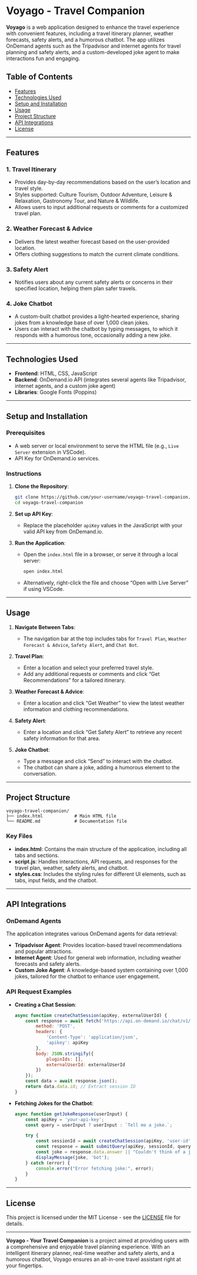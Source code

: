 
# Voyago - Travel Companion

**Voyago** is a web application designed to enhance the travel experience with convenient features, including a travel itinerary planner, weather forecasts, safety alerts, and a humorous chatbot. The app utilizes OnDemand agents such as the Tripadvisor and internet agents for travel planning and safety alerts, and a custom-developed joke agent to make interactions fun and engaging.

## Table of Contents
- [Features](#features)
- [Technologies Used](#technologies-used)
- [Setup and Installation](#setup-and-installation)
- [Usage](#usage)
- [Project Structure](#project-structure)
- [API Integrations](#api-integrations)
- [License](#license)

---

## Features

### 1. **Travel Itinerary**
   - Provides day-by-day recommendations based on the user’s location and travel style.
   - Styles supported: Culture Tourism, Outdoor Adventure, Leisure & Relaxation, Gastronomy Tour, and Nature & Wildlife.
   - Allows users to input additional requests or comments for a customized travel plan.

### 2. **Weather Forecast & Advice**
   - Delivers the latest weather forecast based on the user-provided location.
   - Offers clothing suggestions to match the current climate conditions.

### 3. **Safety Alert**
   - Notifies users about any current safety alerts or concerns in their specified location, helping them plan safer travels.

### 4. **Joke Chatbot**
   - A custom-built chatbot provides a light-hearted experience, sharing jokes from a knowledge base of over 1,000 clean jokes.
   - Users can interact with the chatbot by typing messages, to which it responds with a humorous tone, occasionally adding a new joke.

---

## Technologies Used

- **Frontend**: HTML, CSS, JavaScript
- **Backend**: OnDemand.io API (integrates several agents like Tripadvisor, internet agents, and a custom joke agent)
- **Libraries**: Google Fonts (Poppins)

---

## Setup and Installation

### Prerequisites
- A web server or local environment to serve the HTML file (e.g., `Live Server` extension in VSCode).
- API Key for OnDemand.io services.

### Instructions

1. **Clone the Repository**:
   ```bash
   git clone https://github.com/your-username/voyago-travel-companion.git
   cd voyago-travel-companion
   ```

2. **Set up API Key**:
   - Replace the placeholder `apiKey` values in the JavaScript with your valid API key from OnDemand.io.

3. **Run the Application**:
   - Open the `index.html` file in a browser, or serve it through a local server:
     ```bash
     open index.html
     ```
   - Alternatively, right-click the file and choose “Open with Live Server” if using VSCode.

---

## Usage

1. **Navigate Between Tabs**:
   - The navigation bar at the top includes tabs for `Travel Plan`, `Weather Forecast & Advice`, `Safety Alert`, and `Chat Bot`.

2. **Travel Plan**:
   - Enter a location and select your preferred travel style.
   - Add any additional requests or comments and click “Get Recommendations” for a tailored itinerary.

3. **Weather Forecast & Advice**:
   - Enter a location and click “Get Weather” to view the latest weather information and clothing recommendations.

4. **Safety Alert**:
   - Enter a location and click “Get Safety Alert” to retrieve any recent safety information for that area.

5. **Joke Chatbot**:
   - Type a message and click “Send” to interact with the chatbot.
   - The chatbot can share a joke, adding a humorous element to the conversation.

---

## Project Structure

```plaintext
voyago-travel-companion/
├── index.html            # Main HTML file
└── README.md             # Documentation file
```

### Key Files
- **index.html**: Contains the main structure of the application, including all tabs and sections.
- **script.js**: Handles interactions, API requests, and responses for the travel plan, weather, safety alerts, and chatbot.
- **styles.css**: Includes the styling rules for different UI elements, such as tabs, input fields, and the chatbot.

---

## API Integrations

### OnDemand Agents

The application integrates various OnDemand agents for data retrieval:
- **Tripadvisor Agent**: Provides location-based travel recommendations and popular attractions.
- **Internet Agent**: Used for general web information, including weather forecasts and safety alerts.
- **Custom Joke Agent**: A knowledge-based system containing over 1,000 jokes, tailored for the chatbot to enhance user engagement.

### API Request Examples

- **Creating a Chat Session**:
  ```javascript
  async function createChatSession(apiKey, externalUserId) {
      const response = await fetch('https://api.on-demand.io/chat/v1/sessions', {
          method: 'POST',
          headers: {
              'Content-Type': 'application/json',
              'apikey': apiKey
          },
          body: JSON.stringify({
              pluginIds: [],
              externalUserId: externalUserId
          })
      });
      const data = await response.json();
      return data.data.id; // Extract session ID
  }
  ```

- **Fetching Jokes for the Chatbot**:
  ```javascript
  async function getJokeResponse(userInput) {
      const apiKey = 'your-api-key';
      const query = userInput ? userInput : `Tell me a joke.`;

      try {
          const sessionId = await createChatSession(apiKey, 'user-id');
          const response = await submitQuery(apiKey, sessionId, query, ['plugin-1731248070']);
          const joke = response.data.answer || "Couldn't think of a joke right now.";
          displayMessage(joke, 'bot');
      } catch (error) {
          console.error("Error fetching joke:", error);
      }
  }
  ```

---

## License

This project is licensed under the MIT License - see the [LICENSE](LICENSE) file for details.

---

**Voyago - Your Travel Companion** is a project aimed at providing users with a comprehensive and enjoyable travel planning experience. With an intelligent itinerary planner, real-time weather and safety alerts, and a humorous chatbot, Voyago ensures an all-in-one travel assistant right at your fingertips.
